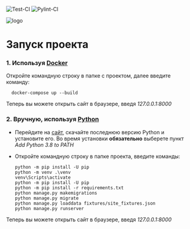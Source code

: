 ![Test-CI](https://github.com/2048-IT-Engineers/library_service/workflows/Test-CI/badge.svg)
![Pylint-CI](https://github.com/2048-IT-Engineers/library_service/workflows/Pylint-CI/badge.svg)

![logo](https://github.com/PickBas/library_service/blob/master/assets/fifsmallerlogo.png?raw=true)

# Запуск проекта
### 1. Используя [Docker](https://www.docker.com/)
Откройте командную строку в папке с проектом, далее введите команду:

      docker-compose up --build
    
Теперь вы можете открыть сайт в браузере, введя *127.0.0.1:8000*
### 2. Вручную, используя [Python](https://www.python.org/)
* Перейдите на [сайт](https://www.python.org/), скачайте последнюю версию Python и установите его. Во время установки **обязательно** выберете пункт *Add Python 3.8 to PATH*
* Откройте командную строку в папке проекта, введите команды:

      python -m pip install -U pip
      python -m venv .\venv
      venv\Scripts\activate
      python -m pip install -U pip
      python -m pip install -r requirements.txt
      python manage.py makemigrations
      python manage.py migrate
      python manage.py loaddata fixtures/site_fixtures.json
      python manage.py runserver
      
Теперь вы можете открыть сайт в браузере, введя *127.0.0.1:8000*
